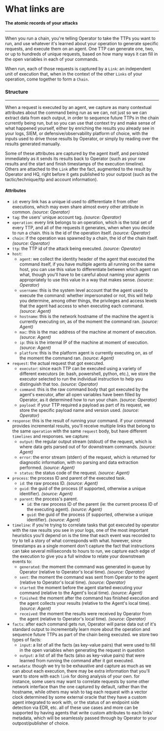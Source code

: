 # What links are

#### The atomic records of your attacks

---

When you run a chain, you're telling Operator to take the TTPs you want to run, and use whatever it's learned about your operation to generate specific requests, and execute them on an agent. One TTP can generate one, two, or up to hundreds of unique requests, based on how many ways it can fill in the open variables in each of your commands.

When run, each of those requests is captured by a `Link`: an independent unit of execution that, when in the context of the other `Links` of your operation, come together to form a `Chain`.

### Structure

---

When a request is executed by an agent, we capture as many contextual attributes about the command being run as we can, not just so we can extract data from each output, in order to sequence future TTPs in the chain currently being run, but so you can use that context try and make sense of what happened yourself, either by enriching the results you already see in your logs, SIEM, or defensive/observability platform of choice, with the inputs used to drive those results by Operator, or simply by reading over the results generated manually.

Some of these attributes are captured by the agent itself, and persisted immediately as it sends its results back to Operator (such as your raw results and the start and finish timestamps of the execution timeline). Others are attached to the `Link` after the fact, augmented to the result by Operator and HQ, right before it gets published to your outpost (such as the tactic/technique/ttp and account information).

#### Attributes

- `id`: every link has a unique id used to differentiate it from other executions, which may even share almost every other attribute in common. *(source: Operator)*
- `tag`: the users' unique account tag. *(source: Operator)*
- `operation`: every link belongs to an operation, which is the total set of every TTP, and all of the requests it generates, when when you decide to run a chain. this is the id of the operation itself. *(source: Operator)*
- `chain`: if the operation was spawned by a chain, the id of the chain itself. *(source: Operator)*
- `ttp`: the TTP id of the attack being executed. *(source: Operator)*
- `host`:
    - `agent`: we collect the identity header of the agent that executed the command itself, if you have multiple agents all running on the same host, you can use this value to differentiate between which agent ran what, though you'll have to be careful about naming your agents appropriately to use this value in a way that makes sense. *(source: Operator)*
    - `username`: this is the system level account that the agent used to execute the command: whether impersonated or not, this will help you determine, among other things, the privileges and access levels that the agent had access to when executing each command. *(source: Agent)*
    - `hostname`: this is the network hostname of the machine the agent is currently executing on, as of the moment the command ran. *(source: Agent)*
    - `mac`: this is the mac address of the machine at moment of execution. *(source: Agent)*
    - `ip`: this is the internal IP of the machine at moment of execution. *(source: Agent)*
    - `platform`: this is the platform agent is currently executing on, as of the moment the command ran. *(source: Agent)*
- `request`: the actual request that got executed.
    - `executor`: since each TTP can be executed using a variety of different executors (ie: bash, powershell, python, etc.), we store the executor selected to run the individual instruction to help you distinguish that too. *(source: Operator)*
    - `command`: this is the raw command body that got executed by the agent's executor, after all open variables have been filled by Operator, as it determined how to run your chain. *(source: Operator)*
    - `payload`: if your TTP required a payload as part of its request, we store the specific payload name and version used. *(source: Operator)*
- `response`: this is the result of running your command. if your command provides incremental results, you'll receive multiple links that belong to the same `operation` with the same `request` body, but have different `timelines` and responses. we capture:
    - `output`: the regular output stream (stdout) of the request, which is where data gets parsed out of for downstream commands. *(source: Agent)*
    - `error`: the error stream (stderr) of the request, which is returned for diagnostic information, with no parsing and data extraction performed. *(source: Agent)*
    - `status`: the status code of the request. *(source: Agent)*
- `process`: the process ID and parent of the executed task.
    - `id`: the raw process ID. *(source: Agent)*
    - `guid`: the guid of the process (if supported, otherwise a unique identifier). *(source: Agent)*
    - `parent`: the process's parent. 
        - `id`: the raw process ID of the parent (ie: the current process ID of the executing agent). *(source: Agent)*
        - `guid`: the guid of the process (if supported, otherwise a unique identifier). *(source: Agent)*
- `timeline`: if you're trying to correlate tasks that got executed by operator with the raw results you see in your logs, one of the most important heuristics you'll depend on is the time that each event was recorded to try to tell a story of what corresponds with what. however, since timestamps as a single moment don't capture the fact that instructions can take several milliseconds to hours to run, we capture each edge of the execution to give you a full window to relate your downstream events to:
    - `generated`: the moment the command was generated in queue by Operator (relative to Operator's local time). *(source: Operator)*
    - `sent`: the moment the command was sent from Operator to the agent (relative to Operator's local time). *(source: Operator)*
    - `started`: the moment before the agent started executing your command (relative to the Agent's local time). *(source: Agent)*
    - `finished`: the moment after the command has finished execution and the agent collects your results (relative to the Agent's local time). *(source: Agent)*
    - `received`: the moment the results were received by Operator from the agent (relative to Operator's local time). *(source: Operator)*
- `facts`: after each command gets run, Operator will parse data out of it's standard output to incrementally learn more about the operation and sequence future TTPs as part of the chain being executed. we store two types of facts:
    - `input`: a list of all the facts (as key-value pairs) that were used to fill in the open variables when generating the request in question
    - `output`: a list of all the facts (also as key-value pairs) that were learned from running the command after it got executed.
- `metadata`: though we try to be exhaustive and capture as much as we can about each execution, there may be extra information that you'll want to store with each `link` for doing analysis of your own. for instance, some users may want to correlate requests by some other network interface than the one captured by default, rather than the hostname, while others may wish to tag each request with a vector clock determined by some external oracle that they have a custom agent integrated to work with, or the status of an endpoint side detection via EDR, etc. all of these use cases and more can be supported by having agents that write custom attributes to each links' metadata, which will be seamlessly passed through by Operator to your outpost/publisher of choice.